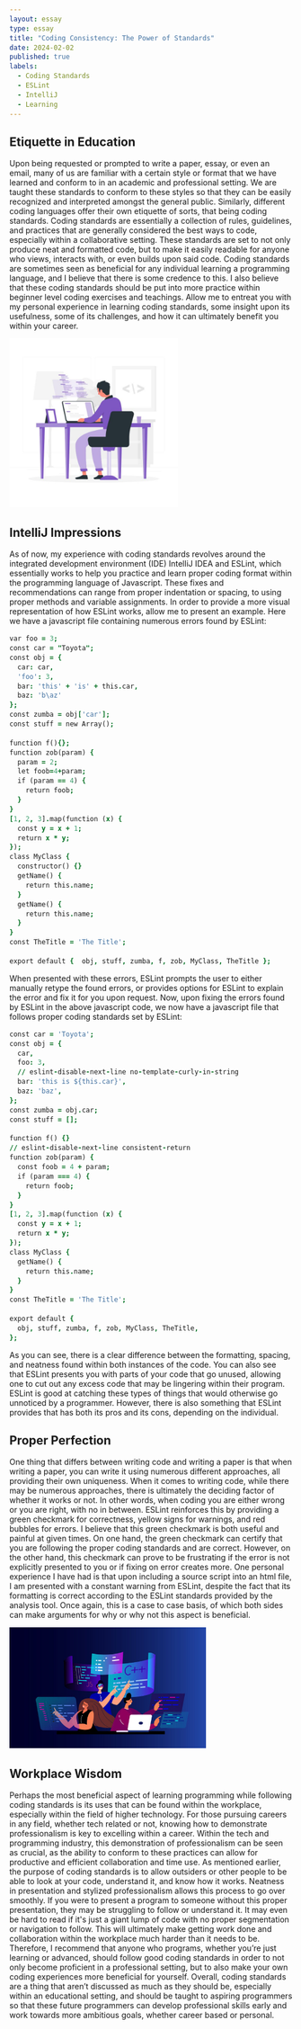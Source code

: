 ```yaml
---
layout: essay
type: essay
title: "Coding Consistency: The Power of Standards"
date: 2024-02-02
published: true
labels:
  - Coding Standards
  - ESLint
  - IntelliJ
  - Learning
---
```



## Etiquette in Education

Upon being requested or prompted to write a paper, essay, or even an email, many of us are familiar with a certain style or format that we have learned and conform to in an academic and professional setting. We are taught these standards to conform to these styles so that they can be easily recognized and interpreted amongst the general public. Similarly, different coding languages offer their own etiquette of sorts, that being coding standards. Coding standards are essentially a collection of rules, guidelines, and practices that are generally considered the best ways to code, especially within a collaborative setting. These standards are set to not only produce neat and formatted code, but to make it easily readable for anyone who views, interacts with, or even builds upon said code. Coding standards are sometimes seen as beneficial for any individual learning a programming language, and I believe that there is some credence to this. I also believe that these coding standards should be put into more practice within beginner level coding exercises and teachings. Allow me to entreat you with my personal experience in learning coding standards, some insight upon its usefulness, some of its challenges, and how it can ultimately benefit you within your career.

<img width="300px" 
     class="rounded float-start pe-4" 
     src="../img/consistency/sitcode.jpeg" >

## IntelliJ Impressions

As of now, my experience with coding standards revolves around the integrated development environment (IDE) IntelliJ IDEA and ESLint, which essentially works to help you practice and learn proper coding format within the programming language of Javascript. These fixes and recommendations can range from proper indentation or spacing, to using proper methods and variable assignments. In order to provide a more visual representation of how ESLint works, allow me to present an example. Here we have a javascript file containing numerous errors found by ESLint:
```j
var foo = 3;
const car = "Toyota";
const obj = {
  car: car,
  'foo': 3,
  bar: 'this' + 'is' + this.car,
  baz: 'b\az'
};
const zumba = obj['car'];
const stuff = new Array();

function f(){};
function zob(param) {
  param = 2;
  let foob=4+param;
  if (param == 4) {
    return foob;
  }
}
[1, 2, 3].map(function (x) {
  const y = x + 1;
  return x * y;
});
class MyClass {
  constructor() {}
  getName() {
    return this.name;
  }
  getName() {
    return this.name;
  }
}
const TheTitle = 'The Title';

export default {  obj, stuff, zumba, f, zob, MyClass, TheTitle };
```
When presented with these errors, ESLint prompts the user to either manually retype the found errors, or provides options for ESLint to explain the error and fix it for you upon request. Now, upon fixing the errors found by ESLint in the above javascript code, we now have a javascript file that follows proper coding standards set by ESLint:
```j
const car = 'Toyota';
const obj = {
  car,
  foo: 3,
  // eslint-disable-next-line no-template-curly-in-string
  bar: 'this is ${this.car}',
  baz: 'baz',
};
const zumba = obj.car;
const stuff = [];

function f() {}
// eslint-disable-next-line consistent-return
function zob(param) {
  const foob = 4 + param;
  if (param === 4) {
    return foob;
  }
}
[1, 2, 3].map(function (x) {
  const y = x + 1;
  return x * y;
});
class MyClass {
  getName() {
    return this.name;
  }
}
const TheTitle = 'The Title';

export default {
  obj, stuff, zumba, f, zob, MyClass, TheTitle,
};
```
As you can see, there is a clear difference between the formatting, spacing, and neatness found within both instances of the code. You can also see that ESLint presents you with parts of your code that go unused, allowing one to cut out any excess code that may be lingering within their program. ESLint is good at catching these types of things that would otherwise go unnoticed by a programmer.  However, there is also something that ESLint provides that has both its pros and its cons, depending on the individual.


## Proper Perfection

One thing that differs between writing code and writing a paper is that when writing a paper, you can write it using numerous different approaches, all providing their own uniqueness. When it comes to writing code, while there may be numerous approaches, there is ultimately the deciding factor of whether it works or not. In other words, when coding you are either wrong or you are right, with no in between. ESLint reinforces this by providing a green checkmark for correctness, yellow signs for warnings, and red bubbles for errors. I believe that this green checkmark is both useful and painful at given times. On one hand, the green checkmark can certify that you are following the proper coding standards and are correct. However, on the other hand, this checkmark can prove to be frustrating if the error is not explicitly presented to you or if fixing on error creates more. One personal experience I have had is that upon including a source script into an html file, I am presented with a constant warning from ESLint, despite the fact that its formatting is correct according to the ESLint standards provided by the analysis tool. Once again, this is a case to case basis, of which both sides can make arguments for why or why not this aspect is beneficial.

<img width="350px" 
     class="rounded float-start pe-4" 
     src="../img/consistency/codeworkplace.jpeg" >

## Workplace Wisdom 

Perhaps the most beneficial aspect of learning programming while following coding standards is its uses that can be found within the workplace, especially within the field of higher technology. For those pursuing careers in any field, whether tech related or not, knowing how to demonstrate professionalism is key to excelling within a career. Within the tech and programming industry, this demonstration of professionalism can be seen as crucial, as the ability to conform to these practices can allow for productive and efficient collaboration and time use. As mentioned earlier, the purpose of coding standards is to allow outsiders or other people to be able to look at your code, understand it, and know how it works. Neatness in presentation and stylized professionalism allows this process to go over smoothly. If you were to present a program to someone without this proper presentation, they may be struggling to follow or understand it. It may even be hard to read if it's just a giant lump of code with no proper segmentation or navigation to follow. This will ultimately make getting work done and collaboration within the workplace much harder than it needs to be. Therefore, I recommend that anyone who programs, whether you’re just learning or advanced, should follow good coding standards in order to not only become proficient in a professional setting, but to also make your own coding experiences more beneficial for yourself. Overall, coding standards are a thing that aren’t discussed as much as they should be, especially within an educational setting, and should be taught to aspiring programmers so that these future programmers can develop professional skills early and work towards more ambitious goals, whether career based or personal.

